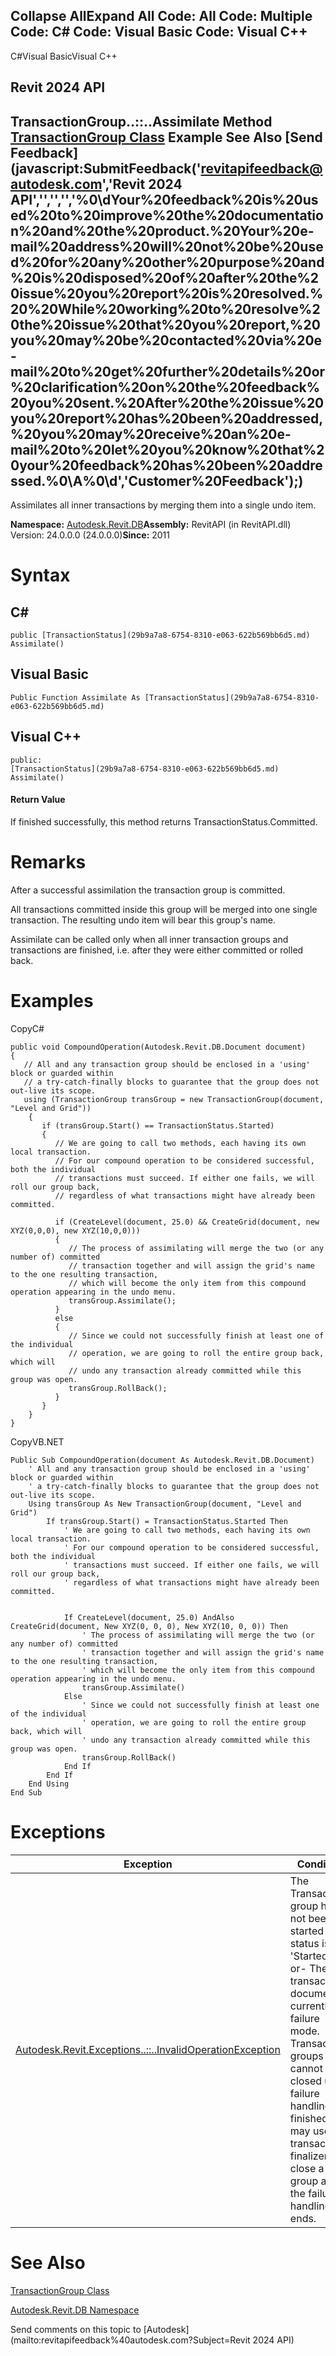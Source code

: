 ﻿

Collapse AllExpand All Code: All Code: Multiple Code: C# Code: Visual Basic Code: Visual C++   
---  
  
C#Visual BasicVisual C++

Revit 2024 API  
---  
TransactionGroup..::..Assimilate Method   
[TransactionGroup Class](f1113d30-4c36-7844-1537-aad7f095cea0.md) Example See Also [Send Feedback](javascript:SubmitFeedback\('revitapifeedback@autodesk.com','Revit 2024 API','','','','%0\\dYour%20feedback%20is%20used%20to%20improve%20the%20documentation%20and%20the%20product.%20Your%20e-mail%20address%20will%20not%20be%20used%20for%20any%20other%20purpose%20and%20is%20disposed%20of%20after%20the%20issue%20you%20report%20is%20resolved.%20%20While%20working%20to%20resolve%20the%20issue%20that%20you%20report,%20you%20may%20be%20contacted%20via%20e-mail%20to%20get%20further%20details%20or%20clarification%20on%20the%20feedback%20you%20sent.%20After%20the%20issue%20you%20report%20has%20been%20addressed,%20you%20may%20receive%20an%20e-mail%20to%20let%20you%20know%20that%20your%20feedback%20has%20been%20addressed.%0\\A%0\\d','Customer%20Feedback'\);)  
---  
  
Assimilates all inner transactions by merging them into a single undo item. 

**Namespace:** [Autodesk.Revit.DB](87546ba7-461b-c646-cbb1-2cb8f5bff8b2.md)**Assembly:** RevitAPI (in RevitAPI.dll) Version: 24.0.0.0 (24.0.0.0)**Since:** 2011 

# Syntax

C#  
---  
      
    
    public [TransactionStatus](29b9a7a8-6754-8310-e063-622b569bb6d5.md) Assimilate()  
  
Visual Basic  
---  
      
    
    Public Function Assimilate As [TransactionStatus](29b9a7a8-6754-8310-e063-622b569bb6d5.md)  
  
Visual C++  
---  
      
    
    public:
    [TransactionStatus](29b9a7a8-6754-8310-e063-622b569bb6d5.md) Assimilate()  
  
#### Return Value

If finished successfully, this method returns TransactionStatus.Committed. 

# Remarks

After a successful assimilation the transaction group is committed.

All transactions committed inside this group will be merged into one single transaction. The resulting undo item will bear this group's name.

Assimilate can be called only when all inner transaction groups and transactions are finished, i.e. after they were either committed or rolled back.

# Examples

CopyC#
    
    
    public void CompoundOperation(Autodesk.Revit.DB.Document document)
    {
       // All and any transaction group should be enclosed in a 'using' block or guarded within 
       // a try-catch-finally blocks to guarantee that the group does not out-live its scope.
       using (TransactionGroup transGroup = new TransactionGroup(document, "Level and Grid"))
        {
           if (transGroup.Start() == TransactionStatus.Started)
           {
              // We are going to call two methods, each having its own local transaction.
              // For our compound operation to be considered successful, both the individual
              // transactions must succeed. If either one fails, we will roll our group back,
              // regardless of what transactions might have already been committed.
    
              if (CreateLevel(document, 25.0) && CreateGrid(document, new XYZ(0,0,0), new XYZ(10,0,0)))
              {
                 // The process of assimilating will merge the two (or any number of) committed
                 // transaction together and will assign the grid's name to the one resulting transaction,
                 // which will become the only item from this compound operation appearing in the undo menu.
                 transGroup.Assimilate();
              }
              else
              {
                 // Since we could not successfully finish at least one of the individual
                 // operation, we are going to roll the entire group back, which will
                 // undo any transaction already committed while this group was open.
                 transGroup.RollBack();
              }
           }
        }
    }

CopyVB.NET
    
    
    Public Sub CompoundOperation(document As Autodesk.Revit.DB.Document)
        ' All and any transaction group should be enclosed in a 'using' block or guarded within 
        ' a try-catch-finally blocks to guarantee that the group does not out-live its scope.
        Using transGroup As New TransactionGroup(document, "Level and Grid")
            If transGroup.Start() = TransactionStatus.Started Then
                ' We are going to call two methods, each having its own local transaction.
                ' For our compound operation to be considered successful, both the individual
                ' transactions must succeed. If either one fails, we will roll our group back,
                ' regardless of what transactions might have already been committed.
    
    
                If CreateLevel(document, 25.0) AndAlso CreateGrid(document, New XYZ(0, 0, 0), New XYZ(10, 0, 0)) Then
                    ' The process of assimilating will merge the two (or any number of) committed
                    ' transaction together and will assign the grid's name to the one resulting transaction,
                    ' which will become the only item from this compound operation appearing in the undo menu.
                    transGroup.Assimilate()
                Else
                    ' Since we could not successfully finish at least one of the individual
                    ' operation, we are going to roll the entire group back, which will
                    ' undo any transaction already committed while this group was open.
                    transGroup.RollBack()
                End If
            End If
        End Using
    End Sub

# Exceptions

| Exception | Condition |
| --- | --- |
| [Autodesk.Revit.Exceptions..::..InvalidOperationException](9e715f03-3884-e539-4dd6-8d7545733adc.md) | The Transaction group has not been started (its status is not 'Started').. -or- The transaction's document is currently in failure mode. Transaction groups cannot be closed until failure handling is finished. You may use a transaction finalizer to close a group after the failure handling ends. |
  
# See Also

[TransactionGroup Class](f1113d30-4c36-7844-1537-aad7f095cea0.md)

[Autodesk.Revit.DB Namespace](87546ba7-461b-c646-cbb1-2cb8f5bff8b2.md)

Send comments on this topic to [Autodesk](mailto:revitapifeedback%40autodesk.com?Subject=Revit 2024 API)